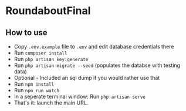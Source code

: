 # RoundaboutFinal
## How to use

- Copy `.env.example` file to `.env` and edit database credentials there
- Run `composer install`
- Run `php artisan key:generate`
- Run `php artisan migrate --seed` (populates the databse with testing data)
- Optional - Included an sql dump if you would rather use that
- Run `npm install`
- Run `npm run watch`
- In a seperate terminal window: Run `php artisan serve`
- That's it: launch the main URL. 
